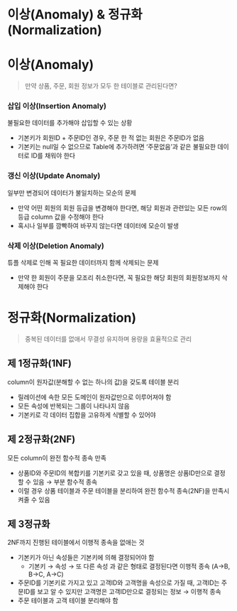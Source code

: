 # 이상(Anomaly) & 정규화(Normalization)

 

# 이상(Anomaly)

> 만약 상품, 주문, 회원 정보가 모두 한 테이블로 관리된다면?

### 삽입 이상(Insertion Anomaly)

불필요한 데이터를 추가해야 삽입할 수 있는 상황

- 기본키가 회원ID + 주문ID인 경우, 주문 한 적 없는 회원은 주문ID가 없음
- 기본키는 null일 수 없으므로 Table에 추가하려면 ‘주문없음’과 같은 불필요한 데이터로 ID를 채워야 한다

### 갱신 이상(Update Anomaly)

일부만 변경되어 데이터가 불일치하는 모순의 문제

- 만약 어떤 회원의 회원 등급을 변경해야 한다면, 해당 회원과 관련있는 모든 row의 등급 column 값을 수정해야 한다
- 혹시나 일부를 깜빡하여 바꾸지 않는다면 데이터에 모순이 발생

### 삭제 이상(Deletion Anomaly)

튜플 삭제로 인해 꼭 필요한 데이터까지 함께 삭제되는 문제

- 만약 한 회원이 주문을 모조리 취소한다면, 꼭 필요한 해당 회원의 회원정보까지 삭제해야 한다

 

# 정규화(Normalization)

> 중복된 데이터를 없애서 무결성 유지하며 용량을 효율적으로 관리

## 제 1정규화(1NF)

column이 원자값(분해할 수 없는 하나의 값)을 갖도록 테이블 분리

- 릴레이션에 속한 모든 도메인이 원자값만으로 이루어져야 함
- 모든 속성에 반복되는 그룹이 나타나지 않음
- 기본키로 각 데이터 집합을 고유하게 식별할 수 있어야

## 제 2정규화(2NF)

모든 column이 완전 함수적 종속 만족

- 상품ID와 주문ID의 복합키를 기본키로 갖고 있을 때, 상품명은 상품ID만으로 결정할 수 있음 → 부분 함수적 종속
- 이럴 경우 상품 테이블과 주문 테이블을 분리하여 완전 함수적 종속(2NF)을 만족시켜줄 수 있음

## 제 3정규화

2NF까지 진행된 테이블에서 이행적 종속을 없애는 것

- 기본키가 아닌 속성들은 기본키에 의해 결정되어야 함
  - 기본키 → 속성 → 또 다른 속성 과 같은 형태로 결정된다면 이행적 종속 (A→B, B→C, A→C)
- 주문ID를 기본키로 가지고 있고 고객ID와 고객명을 속성으로 가질 때, 고객ID는 주문ID를 보고 알 수 있지만 고객명은 고객ID만으로 결정되는 정보 → 이행적 종속
- 주문 테이블과 고객 테이블 분리해야 함

 
